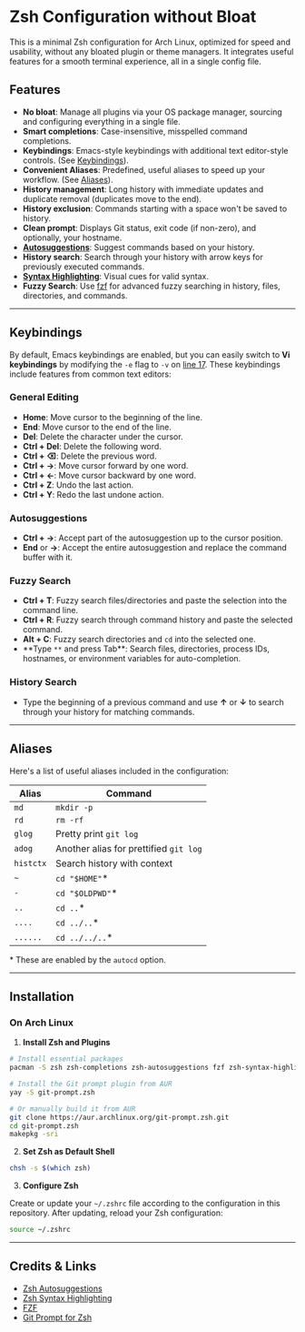 # Zsh Configuration without Bloat

This is a minimal Zsh configuration for Arch Linux, optimized for speed and usability, without any bloated plugin or theme managers. It integrates useful features for a smooth terminal experience, all in a single config file.

## Features

- **No bloat**: Manage all plugins via your OS package manager, sourcing and configuring everything in a single file.
- **Smart completions**: Case-insensitive, misspelled command completions.
- **Keybindings**: Emacs-style keybindings with additional text editor-style controls. (See [Keybindings](#keybindings)).
- **Convenient Aliases**: Predefined, useful aliases to speed up your workflow. (See [Aliases](#aliases)).
- **History management**: Long history with immediate updates and duplicate removal (duplicates move to the end).
- **History exclusion**: Commands starting with a space won't be saved to history.
- **Clean prompt**: Displays Git status, exit code (if non-zero), and optionally, your hostname.
- **[Autosuggestions](https://github.com/zsh-users/zsh-autosuggestions)**: Suggest commands based on your history.
- **History search**: Search through your history with arrow keys for previously executed commands.
- **[Syntax Highlighting](https://github.com/zsh-users/zsh-syntax-highlighting)**: Visual cues for valid syntax.
- **Fuzzy Search**: Use [fzf](https://github.com/junegunn/fzf) for advanced fuzzy searching in history, files, directories, and commands.

---

## Keybindings

By default, Emacs keybindings are enabled, but you can easily switch to **Vi keybindings** by modifying the `-e` flag to `-v` on [line 17](https://github.com/bttger/my-zsh/blob/main/.zshrc#L17). These keybindings include features from common text editors:

### General Editing

- **Home**: Move cursor to the beginning of the line.
- **End**: Move cursor to the end of the line.
- **Del**: Delete the character under the cursor.
- **Ctrl + Del**: Delete the following word.
- **Ctrl + ⌫**: Delete the previous word.
- **Ctrl + →**: Move cursor forward by one word.
- **Ctrl + ←**: Move cursor backward by one word.
- **Ctrl + Z**: Undo the last action.
- **Ctrl + Y**: Redo the last undone action.

### Autosuggestions

- **Ctrl + →**: Accept part of the autosuggestion up to the cursor position.
- **End** or **→**: Accept the entire autosuggestion and replace the command buffer with it.

### Fuzzy Search

- **Ctrl + T**: Fuzzy search files/directories and paste the selection into the command line.
- **Ctrl + R**: Fuzzy search through command history and paste the selected command.
- **Alt + C**: Fuzzy search directories and `cd` into the selected one.
- **Type `**` and press Tab\*\*: Search files, directories, process IDs, hostnames, or environment variables for auto-completion.

### History Search

- Type the beginning of a previous command and use **↑** or **↓** to search through your history for matching commands.

---

## Aliases

Here's a list of useful aliases included in the configuration:

| Alias     | Command                                |
| --------- | -------------------------------------- |
| `md`      | `mkdir -p`                             |
| `rd`      | `rm -rf`                               |
| `glog`    | Pretty print `git log`                 |
| `adog`    | Another alias for prettified `git log` |
| `histctx` | Search history with context            |
| `~`       | `cd "$HOME"`\*                         |
| `-`       | `cd "$OLDPWD"`\*                       |
| `..`      | `cd ..`\*                              |
| `....`    | `cd ../..`\*                           |
| `......`  | `cd ../../..`\*                        |

\* These are enabled by the `autocd` option.

---

## Installation

### On Arch Linux

1. **Install Zsh and Plugins**

```bash
# Install essential packages
pacman -S zsh zsh-completions zsh-autosuggestions fzf zsh-syntax-highlighting xclip

# Install the Git prompt plugin from AUR
yay -S git-prompt.zsh

# Or manually build it from AUR
git clone https://aur.archlinux.org/git-prompt.zsh.git
cd git-prompt.zsh
makepkg -sri
```

2. **Set Zsh as Default Shell**

```bash
chsh -s $(which zsh)
```

3. **Configure Zsh**

Create or update your `~/.zshrc` file according to the configuration in this repository. After updating, reload your Zsh configuration:

```bash
source ~/.zshrc
```

---

## Credits & Links

- [Zsh Autosuggestions](https://github.com/zsh-users/zsh-autosuggestions)
- [Zsh Syntax Highlighting](https://github.com/zsh-users/zsh-syntax-highlighting)
- [FZF](https://github.com/junegunn/fzf)
- [Git Prompt for Zsh](https://aur.archlinux.org/packages/git-prompt.zsh)
